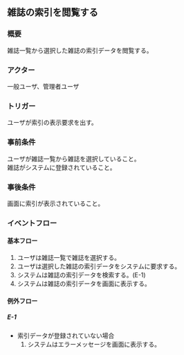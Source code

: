 ## 雑誌の索引を閲覧する

### 概要
雑誌一覧から選択した雑誌の索引データを閲覧する。

### アクター
一般ユーザ、管理者ユーザ

### トリガー
ユーザが索引の表示要求を出す。

### 事前条件
ユーザが雑誌一覧から雑誌を選択していること。  
雑誌がシステムに登録されていること。  

### 事後条件
画面に索引が表示されていること。

### イベントフロー
#### 基本フロー
1. ユーザは雑誌一覧で雑誌を選択する。
1. ユーザは選択した雑誌の索引データをシステムに要求する。
1. システムは雑誌の索引データを検索する。(E-1)
1. システムは雑誌の索引データを画面に表示する。

#### 例外フロー
##### E-1
- 索引データが登録されていない場合
  1. システムはエラーメッセージを画面に表示する。
